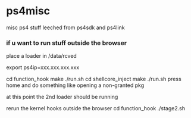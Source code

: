 # ps4misc

misc ps4 stuff leeched from ps4sdk and ps4link


### if u want to run stuff outside the browser

place a loader in /data/rcved

export ps4ip=xxx.xxx.xxx.xxx

cd function_hook
make
./run.sh
cd shellcore_inject
make
./run.sh
press home and do something like opening a non-granted pkg

at this point the 2nd loader should be running

rerun the kernel hooks outside the browser
cd function_hook
./stage2.sh
